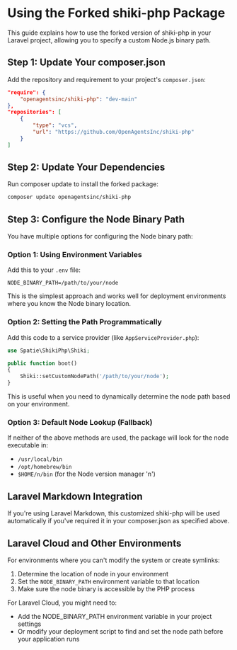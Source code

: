 # Using the Forked shiki-php Package

This guide explains how to use the forked version of shiki-php in your Laravel project, allowing you to specify a custom Node.js binary path.

## Step 1: Update Your composer.json

Add the repository and requirement to your project's `composer.json`:

```json
"require": {
    "openagentsinc/shiki-php": "dev-main"
},
"repositories": [
    {
        "type": "vcs",
        "url": "https://github.com/OpenAgentsInc/shiki-php"
    }
]
```

## Step 2: Update Your Dependencies

Run composer update to install the forked package:

```bash
composer update openagentsinc/shiki-php
```

## Step 3: Configure the Node Binary Path

You have multiple options for configuring the Node binary path:

### Option 1: Using Environment Variables

Add this to your `.env` file:

```
NODE_BINARY_PATH=/path/to/your/node
```

This is the simplest approach and works well for deployment environments where you know the Node binary location.

### Option 2: Setting the Path Programmatically

Add this code to a service provider (like `AppServiceProvider.php`):

```php
use Spatie\ShikiPhp\Shiki;

public function boot()
{
    Shiki::setCustomNodePath('/path/to/your/node');
}
```

This is useful when you need to dynamically determine the node path based on your environment.

### Option 3: Default Node Lookup (Fallback)

If neither of the above methods are used, the package will look for the node executable in:
- `/usr/local/bin`
- `/opt/homebrew/bin`
- `$HOME/n/bin` (for the Node version manager 'n')

## Laravel Markdown Integration

If you're using Laravel Markdown, this customized shiki-php will be used automatically if you've required it in your composer.json as specified above.

## Laravel Cloud and Other Environments

For environments where you can't modify the system or create symlinks:

1. Determine the location of node in your environment
2. Set the `NODE_BINARY_PATH` environment variable to that location
3. Make sure the node binary is accessible by the PHP process

For Laravel Cloud, you might need to:
- Add the NODE_BINARY_PATH environment variable in your project settings
- Or modify your deployment script to find and set the node path before your application runs